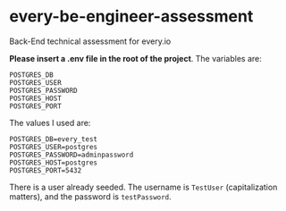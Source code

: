 # every-be-engineer-assessment
Back-End technical assessment for every.io

**Please insert a .env file in the root of the project**. The variables are:
```
POSTGRES_DB
POSTGRES_USER
POSTGRES_PASSWORD
POSTGRES_HOST
POSTGRES_PORT
```

The values I used are:
```
POSTGRES_DB=every_test
POSTGRES_USER=postgres
POSTGRES_PASSWORD=adminpassword
POSTGRES_HOST=postgres
POSTGRES_PORT=5432
```
There is a user already seeded. The username is `TestUser` (capitalization matters), and the password is `testPassword`.
